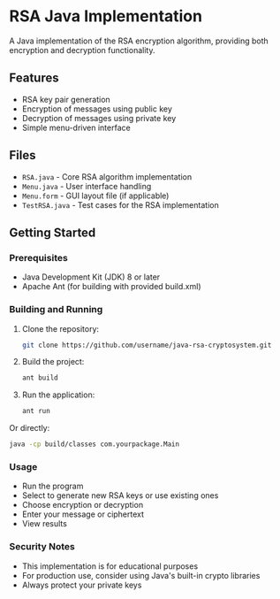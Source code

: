 # RSA Java Implementation

A Java implementation of the RSA encryption algorithm, providing both encryption and decryption functionality.

## Features

- RSA key pair generation
- Encryption of messages using public key
- Decryption of messages using private key
- Simple menu-driven interface

## Files

- `RSA.java` - Core RSA algorithm implementation
- `Menu.java` - User interface handling
- `Menu.form` - GUI layout file (if applicable)
- `TestRSA.java` - Test cases for the RSA implementation

## Getting Started

### Prerequisites

- Java Development Kit (JDK) 8 or later
- Apache Ant (for building with provided build.xml)

### Building and Running

1. Clone the repository:
   ```bash
   git clone https://github.com/username/java-rsa-cryptosystem.git
2. Build the project:
   ```bash
   ant build
3. Run the application:
   ```bash
   ant run
  Or directly:
   ```bash
   java -cp build/classes com.yourpackage.Main
   ```

### Usage
- Run the program
- Select to generate new RSA keys or use existing ones
- Choose encryption or decryption
- Enter your message or ciphertext
- View results

### Security Notes
- This implementation is for educational purposes
- For production use, consider using Java's built-in crypto libraries
- Always protect your private keys
